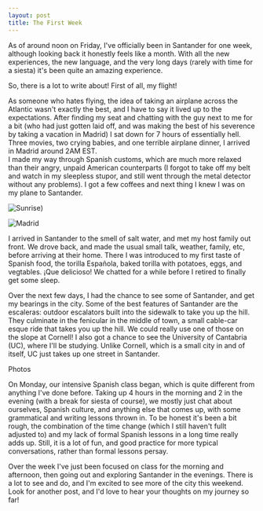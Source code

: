 ```yaml
---
layout: post
title: The First Week
---
```


As of around noon on Friday, I've officially been in Santander for one week, although looking back it honestly feels like a month.  With all the new experiences, the new language, and the very long days (rarely with time for a siesta) it's been quite an amazing experience.

So, there is a lot to write about!  First of all, my flight!

As someone who hates flying, the idea of taking an airplane across the Atlantic wasn't exactly the best, and I have to say it lived up to the expectations.  After finding my seat and chatting with the guy next to me for a bit (who had just gotten laid off, 
and was making the best of his severence by taking a vacation in Madrid) I sat down for 7 hours of essentially hell.  Three movies, two crying babies, and one terrible airplane dinner, I arrived in Madrid around 2AM EST.  
I made my way through Spanish customs, which are much more relaxed than their angry, unpaid American counterparts (I forgot to take off my belt and watch in my sleepless stupor, and still went through the metal detector without any problems).  I got a few coffees and next thing I knew I was on my plane to Santander.

![Sunrise](iancullings.github.io/images/IMG_1866.JPG))

![Madrid](iancullings.github.io/images/IMG_1877.JPG)

I arrived in Santander to the smell of salt water, and met my host family out front.  We drove back, and made the usual small talk, weather, family, etc, before arriving at their home.
There I was introduced to my first taste of Spanish food, the torilla Española, baked torilla with potatoes, eggs, and vegtables.  ¡Que delicioso!  We chatted for a while before I retired to finally get some sleep.

Over the next few days, I had the chance to see some of Santander, and get my bearings in the city.  Some of the best features of Santander are the escaleras: outdoor escalators 
built into the sidewalk to take you up the hill.  They culminate in the fenicular in the middle of town, a small cable-car esque ride that takes you up the hill.  We could really use one of those on the slope at Cornell!
I also got a chance to see the University of Cantabria (UC), where I'll be studying.  Unlike Cornell, which is a small city in and of itself, UC just takes up one street in Santander.  

Photos

On Monday, our intensive Spanish class began, which is quite different from anything I've done before.  Taking up 4 hours in the morning and 2 in the evening (with a break for siesta of course), we
mostly just chat about ourselves, Spanish culture, and anything else that comes up, with some grammatical and writing lessons thrown in.  To be honest it's been a bit rough, the combination of the time change (which I still haven't fullt adjusted to) 
and my lack of formal Spanish lessons in a long time really adds up.  Still, it is a lot of fun, and good practice for more typical conversations, rather than formal lessons persay.

Over the week I've just been focused on class for the morning and afternoon, then going out and exploring Santander in the evenings.  There is a lot to see and do, and I'm excited to see more of the city this weekend.  Look for another post, and I'd love to hear your thoughts on my journey so far!

